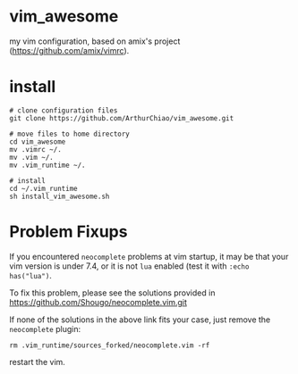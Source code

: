 vim_awesome
===========

my vim configuration, based on amix's project (https://github.com/amix/vimrc).

# install
```shell
# clone configuration files
git clone https://github.com/ArthurChiao/vim_awesome.git

# move files to home directory
cd vim_awesome
mv .vimrc ~/.
mv .vim ~/.
mv .vim_runtime ~/.

# install
cd ~/.vim_runtime
sh install_vim_awesome.sh
```

# Problem Fixups
If you encountered `neocomplete` problems at vim startup, it may be that 
your vim version is under 7.4, or it is not `lua` enabled (test it with 
`:echo has("lua")`.

To fix this problem, please see the solutions provided in
https://github.com/Shougo/neocomplete.vim.git

If none of the solutions in the above link fits your case, just remove the 
`neocomplete` plugin:
```shell
rm .vim_runtime/sources_forked/neocomplete.vim -rf
```
restart the vim.
